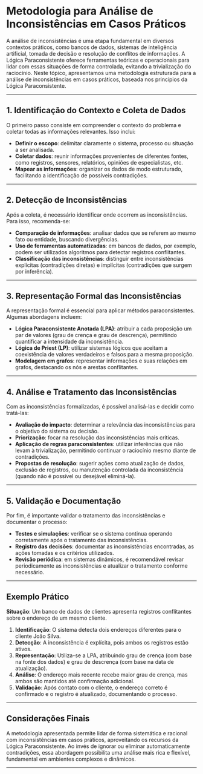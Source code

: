 
# Metodologia para Análise de Inconsistências em Casos Práticos

A análise de inconsistências é uma etapa fundamental em diversos contextos práticos, como bancos de dados, sistemas de inteligência artificial, tomada de decisão e resolução de conflitos de informações. A Lógica Paraconsistente oferece ferramentas teóricas e operacionais para lidar com essas situações de forma controlada, evitando a trivialização do raciocínio. Neste tópico, apresentamos uma metodologia estruturada para a análise de inconsistências em casos práticos, baseada nos princípios da Lógica Paraconsistente.

---

## 1. Identificação do Contexto e Coleta de Dados

O primeiro passo consiste em compreender o contexto do problema e coletar todas as informações relevantes. Isso inclui:

- **Definir o escopo**: delimitar claramente o sistema, processo ou situação a ser analisada.
- **Coletar dados**: reunir informações provenientes de diferentes fontes, como registros, sensores, relatórios, opiniões de especialistas, etc.
- **Mapear as informações**: organizar os dados de modo estruturado, facilitando a identificação de possíveis contradições.

---

## 2. Detecção de Inconsistências

Após a coleta, é necessário identificar onde ocorrem as inconsistências. Para isso, recomenda-se:

- **Comparação de informações**: analisar dados que se referem ao mesmo fato ou entidade, buscando divergências.
- **Uso de ferramentas automatizadas**: em bancos de dados, por exemplo, podem ser utilizados algoritmos para detectar registros conflitantes.
- **Classificação das inconsistências**: distinguir entre inconsistências explícitas (contradições diretas) e implícitas (contradições que surgem por inferência).

---

## 3. Representação Formal das Inconsistências

A representação formal é essencial para aplicar métodos paraconsistentes. Algumas abordagens incluem:

- **Lógica Paraconsistente Anotada (LPA)**: atribuir a cada proposição um par de valores (grau de crença e grau de descrença), permitindo quantificar a intensidade da inconsistência.
- **Lógica de Priest (LP)**: utilizar sistemas lógicos que aceitam a coexistência de valores verdadeiros e falsos para a mesma proposição.
- **Modelagem em grafos**: representar informações e suas relações em grafos, destacando os nós e arestas conflitantes.

---

## 4. Análise e Tratamento das Inconsistências

Com as inconsistências formalizadas, é possível analisá-las e decidir como tratá-las:

- **Avaliação do impacto**: determinar a relevância das inconsistências para o objetivo do sistema ou decisão.
- **Priorização**: focar na resolução das inconsistências mais críticas.
- **Aplicação de regras paraconsistentes**: utilizar inferências que não levam à trivialização, permitindo continuar o raciocínio mesmo diante de contradições.
- **Propostas de resolução**: sugerir ações como atualização de dados, exclusão de registros, ou manutenção controlada da inconsistência (quando não é possível ou desejável eliminá-la).

---

## 5. Validação e Documentação

Por fim, é importante validar o tratamento das inconsistências e documentar o processo:

- **Testes e simulações**: verificar se o sistema continua operando corretamente após o tratamento das inconsistências.
- **Registro das decisões**: documentar as inconsistências encontradas, as ações tomadas e os critérios utilizados.
- **Revisão periódica**: em sistemas dinâmicos, é recomendável revisar periodicamente as inconsistências e atualizar o tratamento conforme necessário.

---

## Exemplo Prático

**Situação**: Um banco de dados de clientes apresenta registros conflitantes sobre o endereço de um mesmo cliente.

1. **Identificação**: O sistema detecta dois endereços diferentes para o cliente João Silva.
2. **Detecção**: A inconsistência é explícita, pois ambos os registros estão ativos.
3. **Representação**: Utiliza-se a LPA, atribuindo grau de crença (com base na fonte dos dados) e grau de descrença (com base na data de atualização).
4. **Análise**: O endereço mais recente recebe maior grau de crença, mas ambos são mantidos até confirmação adicional.
5. **Validação**: Após contato com o cliente, o endereço correto é confirmado e o registro é atualizado, documentando o processo.

---

## Considerações Finais

A metodologia apresentada permite lidar de forma sistemática e racional com inconsistências em casos práticos, aproveitando os recursos da Lógica Paraconsistente. Ao invés de ignorar ou eliminar automaticamente contradições, essa abordagem possibilita uma análise mais rica e flexível, fundamental em ambientes complexos e dinâmicos.

---
```